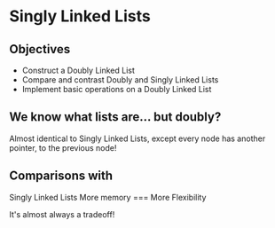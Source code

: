 # Singly Linked Lists

## Objectives

- Construct a Doubly Linked List
- Compare and contrast Doubly and Singly Linked Lists
- Implement basic operations on a Doubly Linked List

## We know what lists are... but doubly?

Almost identical to Singly Linked Lists, except every node has another pointer, to the previous node!

## Comparisons with

Singly Linked Lists
More memory === More Flexibility

It's almost always a tradeoff!
